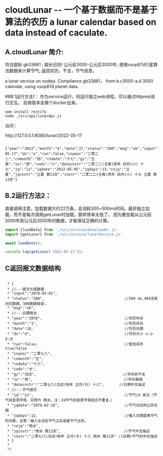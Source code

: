 # cloudLunar -- 一个基于数据而不是基于算法的农历 a lunar calendar based on data instead of caculate.

## A.cloudLunar 简介:


符合国标 gb33661 ;
超长日历! 公元前3000-公元后3000年;
使用vsop87d行星算法数据来计算节气;
返回农历，干支，节气信息。

a lunar service on nodejs. 
Compliance gb33661，
from b.c3000-a.d 3000 calendar,
using vsop87d planet data.

##B.1运行方法1：
作为service运行，将运行独立web进程，可以通过httprest进行交互。
后继版本会做个docker出来。

```
npm install restify
node ./src/api/lunarApi.js

```

访问：
<p>http://127.0.0.1:8080/lunar/2022-05-17</p>

```

{"year":"2022","month":"4","date":17,"status":"200","msg":"ok","input":"2022-05-17","dx":"x","run":false,"cnyear":"二零二二","cnmonth":"四","cndate":"十七","gz":"壬寅","sx":"虎","cndx":"小","datecnstr":"二零二二(壬寅)虎年 四月(小) 十七","jq":"lx","jqdate":"2022-05-05","jqdays":13,"cnjq":"立夏","jqcnstr":"立夏 第13天","cnstr":"二零二二(壬寅)虎年 四月(小) 十七 立夏 第13天"}

```

## B.2运行方法2：
直接调用注意，加载数据大约22万条，会消耗300~500ms时间。最好独立加载，而不是每次调用getLunar时加载，那样效率太低了。
因为要加载从公元前3000年到公元后3000年的数据，才能保证正确的计算。

``` JavaScript
import {loadData} from './src/service/dataloader.js'
import {getLunar} from './src/service/lunarService.js'

await loadData();

console.log(getLunar('2022-05-12'));

```


## C返回报文数据结构
```

 * {
 * //---报文头部数据
 * "input":"2078-03-01",
 * "status":"200",                                     //200 ok,404没有对应数据，500数据错误；
 * "msg":"ok",
 * //---日期报文
 * "year":"2078",                                      //农历年份
 * "month":"1",                                        //农历月份
 * "date":18,                                          //农历日期
 * "dx":"d",                                           //月份大小 x:小 d:大
 * "run":false,                                        //是否闰月 true/false
 * "cnyear":"二零七八",
 * "cnmonth":"正",
 * "cndate":"十八",
 * "cndx":"大",
 * "gz":"戊戌",                                        //年份的干支
 * "sx":"狗",                                          //年份属相
 * "datecnstr":"二零七八(戊戌)狗年 正月(大) 十八",       //日期中文描述
 * //---节气报文
 * "jq":"ys",                                          //节气id 英文（节气拼音首字母，实例为 雨水。注：24节气拼音首字母组合不重复。）
 * "jqdate":"2078-02-18",                              //节气对应的公历日期
 * "jqdays":12,                                        //输入日期距离节气的天数，注意：输入永远在节气之后或者节气当天。
 * "cnjq":"雨水",
 * "jqcnstr":"雨水 第12天",                             //节气中文描述
 * "cnstr":"二零七八(戊戌)狗年 正月(大) 十八 雨水 第12天" //日期+节气的中文描述
 * }
 * 
 */
```
